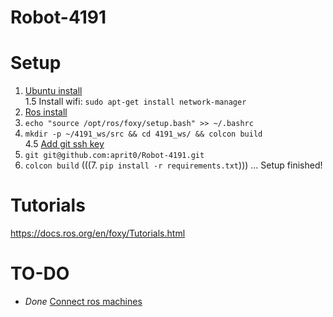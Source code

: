 # Robot-4191

# Setup
1. [Ubuntu install](https://roboticsbackend.com/install-ubuntu-on-raspberry-pi-without-monitor/#Setup_Wi-Fi_and_ssh_for_your_Raspberry_Pi_4_without_a_monitor)   
1.5 Install wifi: ```sudo apt-get install network-manager```
2. [Ros install](https://roboticsbackend.com/install-ros2-on-raspberry-pi/#Prerequisites_install_Ubuntu_Server_2004) 
3. ```echo "source /opt/ros/foxy/setup.bash" >> ~/.bashrc```
4. ```mkdir -p ~/4191_ws/src && cd 4191_ws/ && colcon build ```   
4.5 [Add git ssh key](https://docs.github.com/en/authentication/connecting-to-github-with-ssh/generating-a-new-ssh-key-and-adding-it-to-the-ssh-agent)
5. ```git git@github.com:aprit0/Robot-4191.git```
6. ```colcon build```
(((7. ```pip install -r requirements.txt```)))
... Setup finished!

# Tutorials
https://docs.ros.org/en/foxy/Tutorials.html


# TO-DO
- *Done* [Connect ros machines](https://roboticsbackend.com/ros2-multiple-machines-including-raspberry-pi/)
